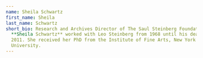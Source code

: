 ```yaml
---
name: Sheila Schwartz
first_name: Sheila
last_name: Schwartz
short_bio: Research and Archives Director of The Saul Steinberg Foundation
  **Sheila Schwartz** worked with Leo Steinberg from 1968 until his death in
  2011. She received her PhD from the Institute of Fine Arts, New York
  University.
---
```

